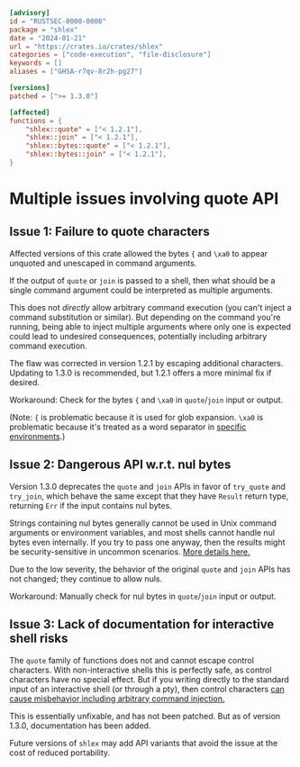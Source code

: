```toml
[advisory]
id = "RUSTSEC-0000-0000"
package = "shlex"
date = "2024-01-21"
url = "https://crates.io/crates/shlex"
categories = ["code-execution", "file-disclosure"]
keywords = []
aliases = ["GHSA-r7qv-8r2h-pg27"]

[versions]
patched = [">= 1.3.0"]

[affected]
functions = {
    "shlex::quote" = ["< 1.2.1"],
    "shlex::join" = ["< 1.2.1"],
    "shlex::bytes::quote" = ["< 1.2.1"],
    "shlex::bytes::join" = ["< 1.2.1"],
}
```

# Multiple issues involving quote API

## Issue 1: Failure to quote characters

Affected versions of this crate allowed the bytes `{` and `\xa0` to appear
unquoted and unescaped in command arguments.

If the output of `quote` or `join` is passed to a shell, then what should be a
single command argument could be interpreted as multiple arguments.

This does not *directly* allow arbitrary command execution (you can't inject a
command substitution or similar).  But depending on the command you're running,
being able to inject multiple arguments where only one is expected could lead
to undesired consequences, potentially including arbitrary command execution.

The flaw was corrected in version 1.2.1 by escaping additional characters.
Updating to 1.3.0 is recommended, but 1.2.1 offers a more minimal fix if
desired.

Workaround: Check for the bytes `{` and `\xa0` in `quote`/`join` input or
output.

(Note: `{` is problematic because it is used for glob expansion.  `\xa0` is
problematic because it's treated as a word separator in [specific
environments][solved-xa0].)

## Issue 2: Dangerous API w.r.t. nul bytes

Version 1.3.0 deprecates the `quote` and `join` APIs in favor of `try_quote`
and `try_join`, which behave the same except that they have `Result` return
type, returning `Err` if the input contains nul bytes.

Strings containing nul bytes generally cannot be used in Unix command arguments
or environment variables, and most shells cannot handle nul bytes even
internally.  If you try to pass one anyway, then the results might be
security-sensitive in uncommon scenarios.  [More details here.][nul-bytes]

Due to the low severity, the behavior of the original `quote` and `join` APIs
has not changed; they continue to allow nuls.

Workaround: Manually check for nul bytes in `quote`/`join` input or output.

## Issue 3: Lack of documentation for interactive shell risks

The `quote` family of functions does not and cannot escape control characters.
With non-interactive shells this is perfectly safe, as control characters have
no special effect.  But if you writing directly to the standard input of an
interactive shell (or through a pty), then control characters [can cause
misbehavior including arbitrary command injection.][control-characters]

This is essentially unfixable, and has not been patched.  But as of version
1.3.0, documentation has been added.

Future versions of `shlex` may add API variants that avoid the issue at the
cost of reduced portability.

[solved-xa0]: https://docs.rs/shlex/latest/shlex/quoting_warning/index.html#solved-xa0
[nul-bytes]: https://docs.rs/shlex/latest/shlex/quoting_warning/index.html#nul-bytes
[control-characters]: https://docs.rs/shlex/latest/shlex/quoting_warning/index.html#control-characters
